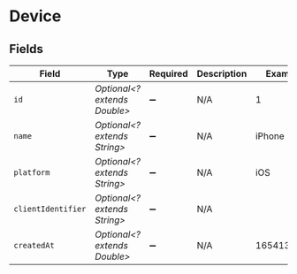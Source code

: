 # Device


## Fields

| Field                        | Type                         | Required                     | Description                  | Example                      |
| ---------------------------- | ---------------------------- | ---------------------------- | ---------------------------- | ---------------------------- |
| `id`                         | *Optional<? extends Double>* | :heavy_minus_sign:           | N/A                          | 1                            |
| `name`                       | *Optional<? extends String>* | :heavy_minus_sign:           | N/A                          | iPhone                       |
| `platform`                   | *Optional<? extends String>* | :heavy_minus_sign:           | N/A                          | iOS                          |
| `clientIdentifier`           | *Optional<? extends String>* | :heavy_minus_sign:           | N/A                          |                              |
| `createdAt`                  | *Optional<? extends Double>* | :heavy_minus_sign:           | N/A                          | 1654131230                   |